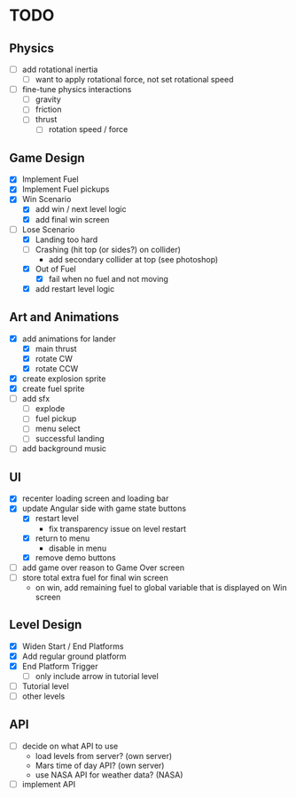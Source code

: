 # TODO

## Physics

-   [ ] add rotational inertia
    -   [ ] want to apply rotational force, not set rotational speed
-   [ ] fine-tune physics interactions
    -   [ ] gravity
    -   [ ] friction
    -   [ ] thrust
        -   [ ] rotation speed / force

## Game Design

-   [x] Implement Fuel
-   [x] Implement Fuel pickups
-   [x] Win Scenario
    -   [x] add win / next level logic
    -   [x] add final win screen
-   [ ] Lose Scenario
    -   [x] Landing too hard
    -   [ ] Crashing (hit top (or sides?) on collider)
        -   add secondary collider at top (see photoshop)
    -   [x] Out of Fuel
        -   [x] fail when no fuel and not moving
    -   [x] add restart level logic

## Art and Animations

-   [x] add animations for lander
    -   [x] main thrust
    -   [x] rotate CW
    -   [x] rotate CCW
-   [x] create explosion sprite
-   [x] create fuel sprite
-   [ ] add sfx
    -   [ ] explode
    -   [ ] fuel pickup
    -   [ ] menu select
    -   [ ] successful landing
-   [ ] add background music

## UI

-   [x] recenter loading screen and loading bar
-   [x] update Angular side with game state buttons
    -   [x] restart level
        -   fix transparency issue on level restart
    -   [x] return to menu
        -   disable in menu
    -   [x] remove demo buttons
-   [ ] add game over reason to Game Over screen
-   [ ] store total extra fuel for final win screen
    -   on win, add remaining fuel to global variable that is displayed on Win screen

## Level Design

-   [x] Widen Start / End Platforms
-   [x] Add regular ground platform
-   [x] End Platform Trigger
    -   [ ] only include arrow in tutorial level
-   [ ] Tutorial level
-   [ ] other levels

## API

-   [ ] decide on what API to use
    -   load levels from server? (own server)
    -   Mars time of day API? (own server)
    -   use NASA API for weather data? (NASA)
-   [ ] implement API
